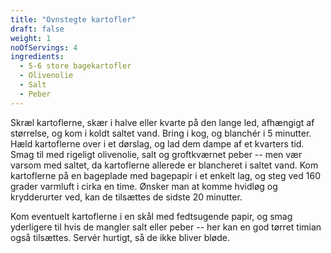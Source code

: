 ```yaml
---
title: "Ovnstegte kartofler"
draft: false
weight: 1
noOfServings: 4
ingredients:
  - 5-6 store bagekartofler
  - Olivenolie
  - Salt
  - Peber
---
```


Skræl kartoflerne, skær i halve eller kvarte på den lange led, afhængigt
af størrelse, og kom i koldt saltet vand. Bring i kog, og blanchér i 5
minutter. Hæld kartoflerne over i et dørslag, og lad dem dampe af et
kvarters tid. Smag til med rigeligt olivenolie, salt og groftkværnet
peber -- men vær varsom med saltet, da kartoflerne allerede er
blancheret i saltet vand. Kom kartoflerne på en bageplade med bagepapir
i et enkelt lag, og steg ved 160 grader varmluft i cirka en time. Ønsker
man at komme hvidløg og krydderurter ved, kan de tilsættes de sidste 20
minutter.

Kom eventuelt kartoflerne i en skål med fedtsugende papir, og smag
yderligere til hvis de mangler salt eller peber -- her kan en god tørret
timian også tilsættes. Servér hurtigt, så de ikke bliver bløde.

